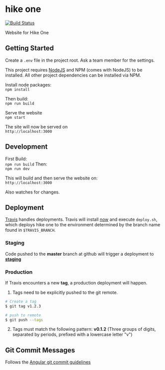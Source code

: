 # hike one 
[![Build Status](https://travis-ci.org/voorhoede/hike-one.svg?branch=master)](https://travis-ci.org/voorhoede/hike-one)

Website for Hike One

## Getting Started

Create a `.env` file in the project root. Ask a team member for the settings.

This project requires [NodeJS](http://nodejs.org/) and NPM (comes with NodeJS) to be installed. All other project dependencies can be installed via NPM.

Install node packages:  
`npm install`

Then build:  
`npm run build`

Serve the website  
`npm start`

The site will now be served on   
`http://localhost:3000`

## Development

First Build:  
`npm run build`
Then:  
`npm run dev`

This will build and then serve the website on:  
`http://localhost:3000`

Also watches for changes. 

## Deployment
[Travis](https://travis-ci.org) handles deployments. Travis will install [now](https://zeit.co/now)
and execute `deploy.sh`, which deploys hike one to the environment 
determined by the branch name found in `$TRAVIS_BRANCH`.

### Staging
Code pushed to the **master** branch at github will trigger a deployment to 
[**staging**](https://staging.hikeone.nl)

### Production
If Travis encounters a new **tag**, a production deployment will happen.

1. Tags need to be explicitly pushed to the git remote.

```sh
# Create a tag
$ git tag v1.2.3

# push to remote
$ git push --tags
```

2.  Tags must match the following pattern:
**v0.1.2** (Three groups of digits, separated by periods, prefixed with a lowercase letter "v")

## Git Commit Messages

Follows the [Angular git commit guidelines](https://github.com/angular/angular.js/blob/master/CONTRIBUTING.md#-git-commit-guidelines) 

